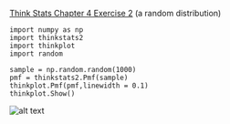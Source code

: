 [Think Stats Chapter 4 Exercise 2](http://greenteapress.com/thinkstats2/html/thinkstats2005.html#toc41) (a random distribution)

```
import numpy as np
import thinkstats2
import thinkplot
import random

sample = np.random.random(1000)
pmf = thinkstats2.Pmf(sample)
thinkplot.Pmf(pmf,linewidth = 0.1)
thinkplot.Show()
```
![alt text]( dsp/img/random_pmf.png )

